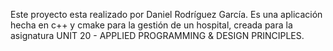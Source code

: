 Este proyecto esta realizado por Daniel Rodríguez García.
Es una aplicación hecha en c++ y cmake para la gestión de un hospital, creada para la asignatura UNIT 20 - APPLIED PROGRAMMING & DESIGN PRINCIPLES.

